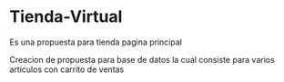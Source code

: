 # Tienda-Virtual
Es una propuesta para tienda pagina principal


Creacion de propuesta para base de datos la cual consiste para varios articulos con carrito de ventas 
